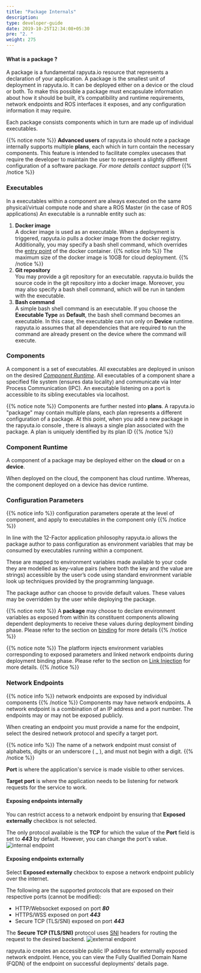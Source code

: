```yaml
---
title: "Package Internals"
description:
type: developer-guide
date: 2019-10-25T12:34:08+05:30
pre: "2. "
weight: 275
---
```


#### What is a package ?
A package is a fundamental rapyuta.io resource that represents a declaration of your application. A package is the smallest unit of deployment in rapyuta.io. It can be deployed either on a device or the cloud or both. To make this possible a package must encapsulate information about how it should be built, it’s compatibility and runtime requirements, network endpoints and ROS interfaces it exposes, and any configuration information it may require.

Each package consists components which in turn are made up of individual executables. 

{{% notice note %}}
 **Advanced users** of rapyuta.io should note a package internally supports multiple **plans**, each  which in turn contain the necessary components.
  This feature is intended to facilitate complex usecases that require the developer to maintain the user to represent a slightly different configuration of a software package. *For more details contact support*
{{% /notice %}}



### Executables

In a executables within a component are always executed on the same physical/virtual compute node and share a ROS Master (in the case of ROS applications)
An executable is a runnable entity such as:

1. **Docker image**    
A docker image is used as an executable. When a deployment is triggered, rapyuta.io
pulls a docker image from the docker registry. Additionally, you may specify a
bash shell command, which overrides the
[entry point](https://docs.docker.com/engine/reference/run/#cmd-default-command-or-options)
of the docker container.
{{% notice info %}}
The maximum size of the docker image is 10GB for cloud deployment.
{{% /notice %}}
2. **Git repository**    
You may provide a git repository for an executable. rapyuta.io builds the source
code in the git repository into a docker image. Moreover, you may also specify a
bash shell command, which will be run in tandem with the executable.
3. **Bash command**    
A simple bash shell command is an executable. If you choose the **Executable Type**
as **Default**, the bash shell command becomes an executable. In this case, the
executable can run only on **Device** runtime. rapyuta.io assumes that all dependencies
that are required to run the command are already present on the device where
the command will execute.

### Components

A component is a set of executables. All executables are deployed in unison on
the desired [_Component Runtime_](/core-concepts/packages/#component-runtime).
All executables of a component share a specified file system (ensures data locality)
and communicate via Inter Process Communication (IPC). An executable listening
on a port is accessible to its sibling executables via localhost.

{{% notice note %}}
Components are further nested into **plans**. A rapyuta.io "package" may contain multiple plans, each plan represents a different configuration of a package. At this point, when you add a new package in the rapyuta.io console , there is always a single plan associated with the package. A plan is uniquely identified by its plan ID
{{% /notice %}}



### Component  Runtime
A component of a package may be deployed either on the **cloud** or on a **device**.

When deployed on the cloud, the component has cloud runtime. Whereas, the component
deployed on a device has device runtime.


### Configuration Parameters
{{% notice info %}}
configuration parameters operate at the level of component, and apply to executables in the component only
{{% /notice %}}

In line with the 12-Factor application philosophy rapyuta.io allows the package author to pass configuration as environment variables that may be consumed by executables running  within a component.

These are mapped to environment variables made available to your code they are modelled as key-value pairs (where both the key and the value are strings) accessible by the user’s code using standard environment variable look up techniques provided by the programming language.

The package author can choose to provide default values. These values may be overridden by the user while deploying the package.

{{% notice note %}}
A **package** may choose to declare environment variables as exposed from within its constituent components allowing dependent deployments to receive these values during deployment binding phase. Please refer to the section on [binding](/developer-guide/manage-software-cycle/compose-software/binding/) for more details
{{% /notice %}}

{{% notice note %}}
The platform injects environment variables corresponding to exposed parameters and linked network endpoints during deployment binding phase. Please refer to the section on [Link Injection](/developer-guide/manage-software-cycle/communication-topologies/std-comms/) for more details.
{{% /notice %}}

### Network Endpoints

{{% notice info %}}
network endpoints are exposed by individual components 
{{% /notice %}}
Components may have network endpoints. A network endpoint is a combination of an IP address and a port number. The endpoints may or may not be exposed publicly.

When creating an endpoint you must provide a name for the endpoint, select the desired network protocol and specify a target port.

{{% notice info %}}
The name of a network endpoint must consist of alphabets, digits or an underscore ( _ ), and must not begin with a digit.
{{% /notice %}}

**Port** is where the application's service is made visible to other services.

**Target port** is where the application needs to be listening for network requests for the service to work.

#### Exposing endpoints internally
You can restrict access to a network endpoint by ensuring that **Exposed externally** checkbox is not selected.

The only protocol available is the **TCP** for which the value of the **Port** field is set to ***443*** by default. However, you can change the port's value.
![internal endpoint](/images/core-concepts/network-endpoints/internal-endpoint.png?classes=border,shadow&width=40pc)

#### Exposing endpoints externally
Select **Exposed externally** checkbox to expose a network endpoint publicly over the internet.

The following are the supported protocols that are exposed on their respective ports (cannot be modified):

* HTTP/Websocket exposed on port ***80***
* HTTPS/WSS exposed on port ***443***
* Secure TCP (TLS/SNI) exposed on port ***443***

The **Secure TCP (TLS/SNI)** protocol uses [SNI](https://en.wikipedia.org/wiki/Server_Name_Indication) headers for routing the request to the desired backend.
![external endpoint](/images/core-concepts/network-endpoints/external-endpoint.png?classes=border,shadow&width=40pc)

rapyuta.io creates an accessible public IP address for externally exposed network endpoint. Hence, you can view the Fully Qualified Domain Name (FQDN) of the endpoint on successful deployments' details page.

